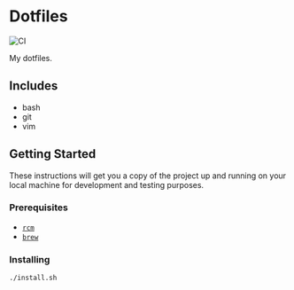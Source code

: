 # Dotfiles

![CI](https://github.com/dylanpinn/dotfiles/workflows/CI/badge.svg)

My dotfiles.

## Includes

- bash
- git
- vim

## Getting Started

These instructions will get you a copy of the project up and running on your local machine for development and testing purposes.

### Prerequisites

* [`rcm`](https://github.com/thoughtbot/rcm)
* [`brew`](https://brew.sh)

### Installing

```bash
./install.sh
```
